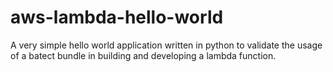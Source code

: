 # aws-lambda-hello-world
A very simple hello world application written in python to validate the usage of a batect bundle in building and developing a lambda function.
